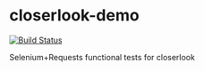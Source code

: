 closerlook-demo
===========
[![Build Status](https://travis-ci.org/pebreo/closerlook-demo.png)](https://travis-ci.org/pebreo/closerlook-demo)

Selenium+Requests functional tests for closerlook
